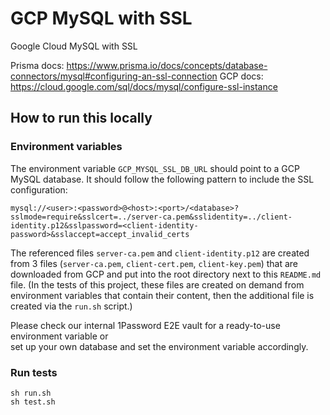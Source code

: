 # GCP MySQL with SSL

Google Cloud MySQL with SSL

Prisma docs: https://www.prisma.io/docs/concepts/database-connectors/mysql#configuring-an-ssl-connection
GCP docs: https://cloud.google.com/sql/docs/mysql/configure-ssl-instance

## How to run this locally

### Environment variables

The environment variable `GCP_MYSQL_SSL_DB_URL` should point to a GCP MySQL database. It should follow the following pattern to include the SSL configuration:

`mysql://<user>:<password>@<host>:<port>/<database>?sslmode=require&sslcert=../server-ca.pem&sslidentity=../client-identity.p12&sslpassword=<client-identity-password>&sslaccept=accept_invalid_certs`

The referenced files `server-ca.pem` and `client-identity.p12` are created from 3 files (`server-ca.pem`, `client-cert.pem`, `client-key.pem`) that are downloaded from GCP and put into the root directory next to this `README.md` file. (In the tests of this project, these files are created on demand from environment variables that contain their content, then the additional file is created via the `run.sh` script.)

Please check our internal 1Password E2E vault for a ready-to-use environment variable or  
set up your own database and set the environment variable accordingly.

### Run tests

```shell script
sh run.sh
sh test.sh
```
